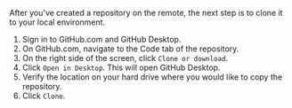After you've created a repository on the remote, the next step is to clone it to your local environment.

1. Sign in to GitHub.com and GitHub Desktop.
1. On GitHub.com, navigate to the Code tab of the repository.
1. On the right side of the screen, click `Clone or download`.
1. Click `Open in Desktop`. This will open GitHub Desktop.
1. Verify the location on your hard drive where you would like to copy the repository.
1. Click `Clone`.
